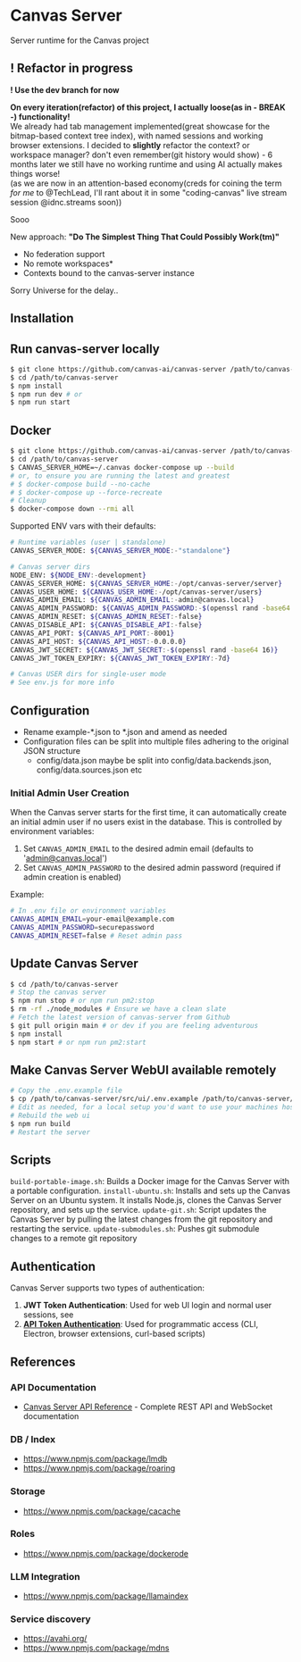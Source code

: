 # Canvas Server

Server runtime for the Canvas project

## ! Refactor in progress

**! Use the dev branch for now**  

**On every iteration(refactor) of this project, I actually loose(as in - BREAK -) functionality!**  
We already had tab management implemented(great showcase for the bitmap-based context tree index), with named sessions and working browser extensions. I decided to **slightly** refactor the context? or workspace manager? don't even remember(git history would show) - 6 months later we still have no working runtime and using AI actually makes things worse!  
(as we are now in an attention-based economy(creds for coining the term _for me_ to @TechLead, I'll rant about it in some "coding-canvas" live stream session @idnc.streams soon))

Sooo

New approach: **"Do The Simplest Thing That Could Possibly Work(tm)"**  

- No federation support
- No remote workspaces*
- Contexts bound to the canvas-server instance

Sorry Universe for the delay..

## Installation

## Run canvas-server locally

```bash
$ git clone https://github.com/canvas-ai/canvas-server /path/to/canvas-server
$ cd /path/to/canvas-server
$ npm install
$ npm run dev # or
$ npm run start
```

## Docker

```bash
$ git clone https://github.com/canvas-ai/canvas-server /path/to/canvas-server
$ cd /path/to/canvas-server
$ CANVAS_SERVER_HOME=~/.canvas docker-compose up --build
# or, to ensure you are running the latest and greatest
# $ docker-compose build --no-cache
# $ docker-compose up --force-recreate
# Cleanup
$ docker-compose down --rmi all
```

Supported ENV vars with their defaults:

```bash
# Runtime variables (user | standalone)
CANVAS_SERVER_MODE: ${CANVAS_SERVER_MODE:-"standalone"} 

# Canvas server dirs
NODE_ENV: ${NODE_ENV:-development}
CANVAS_SERVER_HOME: ${CANVAS_SERVER_HOME:-/opt/canvas-server/server}
CANVAS_USER_HOME: ${CANVAS_USER_HOME:-/opt/canvas-server/users}
CANVAS_ADMIN_EMAIL: ${CANVAS_ADMIN_EMAIL:-admin@canvas.local}
CANVAS_ADMIN_PASSWORD: ${CANVAS_ADMIN_PASSWORD:-$(openssl rand -base64 16)}
CANVAS_ADMIN_RESET: ${CANVAS_ADMIN_RESET:-false}
CANVAS_DISABLE_API: ${CANVAS_DISABLE_API:-false}
CANVAS_API_PORT: ${CANVAS_API_PORT:-8001}
CANVAS_API_HOST: ${CANVAS_API_HOST:-0.0.0.0}
CANVAS_JWT_SECRET: ${CANVAS_JWT_SECRET:-$(openssl rand -base64 16)}
CANVAS_JWT_TOKEN_EXPIRY: ${CANVAS_JWT_TOKEN_EXPIRY:-7d}

# Canvas USER dirs for single-user mode
# See env.js for more info

```

## Configuration

- Rename example-*.json to *.json and amend as needed
- Configuration files can be split into multiple files adhering to the original JSON structure
  - config/data.json maybe be split into config/data.backends.json, config/data.sources.json etc

### Initial Admin User Creation

When the Canvas server starts for the first time, it can automatically create an initial admin user if no users exist in the database. This is controlled by environment variables:

1. Set `CANVAS_ADMIN_EMAIL` to the desired admin email (defaults to 'admin@canvas.local')
2. Set `CANVAS_ADMIN_PASSWORD` to the desired admin password (required if admin creation is enabled)

Example:

```bash
# In .env file or environment variables
CANVAS_ADMIN_EMAIL=your-email@example.com
CANVAS_ADMIN_PASSWORD=securepassword
CANVAS_ADMIN_RESET=false # Reset admin pass
```

## Update Canvas Server

```bash
$ cd /path/to/canvas-server
# Stop the canvas server
$ npm run stop # or npm run pm2:stop
$ rm -rf ./node_modules # Ensure we have a clean slate
# Fetch the latest version of canvas-server from Github
$ git pull origin main # or dev if you are feeling adventurous
$ npm install
$ npm start # or npm run pm2:start
```

## Make Canvas Server WebUI available remotely

```bash
# Copy the .env.example file
$ cp /path/to/canvas-server/src/ui/.env.example /path/to/canvas-server/src/ui/.env
# Edit as needed, for a local setup you'd want to use your machines hostname or FQDN(if resolvable) or its local IP
# Rebuild the web ui
$ npm run build
# Restart the server
```

## Scripts

`build-portable-image.sh`: Builds a Docker image for the Canvas Server with a portable configuration.
`install-ubuntu.sh`: Installs and sets up the Canvas Server on an Ubuntu system. It installs Node.js, clones the Canvas Server repository, and sets up the service.
`update-git.sh`: Script updates the Canvas Server by pulling the latest changes from the git repository and restarting the service.
`update-submodules.sh`: Pushes git submodule changes to a remote git repository

## Authentication

Canvas Server supports two types of authentication:

1. **JWT Token Authentication**: Used for web UI login and normal user sessions, see 
2. **[API Token Authentication](docs/api-token-auth.md)**: Used for programmatic access (CLI, Electron, browser extensions, curl-based scripts)

## References

### API Documentation

- [Canvas Server API Reference](docs/API.md) - Complete REST API and WebSocket documentation

### DB / Index

- https://www.npmjs.com/package/lmdb
- https://www.npmjs.com/package/roaring

### Storage

- https://www.npmjs.com/package/cacache

### Roles

- https://www.npmjs.com/package/dockerode

### LLM Integration

- https://www.npmjs.com/package/llamaindex

### Service discovery

- https://avahi.org/
- https://www.npmjs.com/package/mdns
